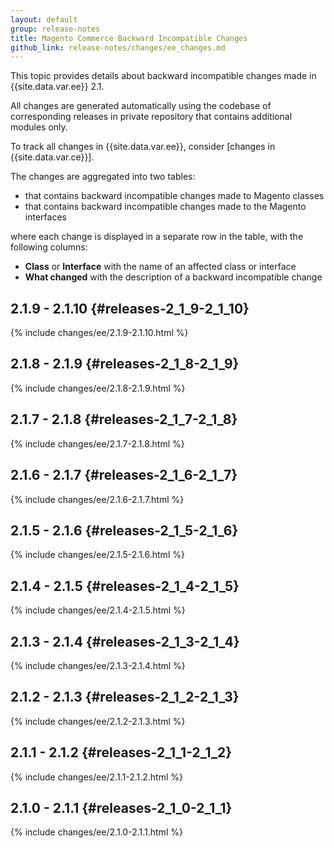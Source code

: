```yaml
---
layout: default
group: release-notes
title: Magento Commerce Backward Incompatible Changes
github_link: release-notes/changes/ee_changes.md
---
```


This topic provides details about backward incompatible changes made in {{site.data.var.ee}} 2.1.

All changes are generated automatically using the codebase of corresponding releases in private repository that contains additional modules only.

<div class="bs-callout bs-callout-info" markdown="1">
To track all changes in {{site.data.var.ee}}, consider [changes in {{site.data.var.ce}}].
</div>

The changes are aggregated into two tables:

- that contains backward incompatible changes made to Magento classes
- that contains backward incompatible changes made to the Magento interfaces

where each change is displayed in a separate row in the table, with the following columns:

- **Class** or **Interface** with the name of an affected class or interface
- **What changed** with the description of a backward incompatible change

## 2.1.9 - 2.1.10    {#releases-2_1_9-2_1_10}

{% include changes/ee/2.1.9-2.1.10.html %}

## 2.1.8 - 2.1.9    {#releases-2_1_8-2_1_9}

{% include changes/ee/2.1.8-2.1.9.html %}

## 2.1.7 - 2.1.8 {#releases-2_1_7-2_1_8}

{% include changes/ee/2.1.7-2.1.8.html %}

## 2.1.6 - 2.1.7 {#releases-2_1_6-2_1_7}

{% include changes/ee/2.1.6-2.1.7.html %}

## 2.1.5 - 2.1.6 {#releases-2_1_5-2_1_6}

{% include changes/ee/2.1.5-2.1.6.html %}

## 2.1.4 - 2.1.5 {#releases-2_1_4-2_1_5}

{% include changes/ee/2.1.4-2.1.5.html %}

## 2.1.3 - 2.1.4 {#releases-2_1_3-2_1_4}

{% include changes/ee/2.1.3-2.1.4.html %}

## 2.1.2 - 2.1.3 {#releases-2_1_2-2_1_3}

{% include changes/ee/2.1.2-2.1.3.html %}

## 2.1.1 - 2.1.2 {#releases-2_1_1-2_1_2}

{% include changes/ee/2.1.1-2.1.2.html %}

## 2.1.0 - 2.1.1 {#releases-2_1_0-2_1_1}

{% include changes/ee/2.1.0-2.1.1.html %}

<!-- LINK DEFINITIONS -->

[changes in {{site.data.var.ce}}]: ./ce_changes.html